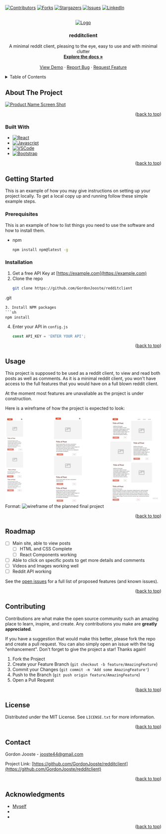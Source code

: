 <!-- PROJECT SHIELDS -->
<!--
*** I'm using markdown "reference style" links for readability.
*** Reference links are enclosed in brackets [ ] instead of parentheses ( ).
*** See the bottom of this document for the declaration of the reference variables
*** for contributors-url, forks-url, etc. This is an optional, concise syntax you may use.
*** https://www.markdownguide.org/basic-syntax/#reference-style-links
-->
[![Contributors][contributors-shield]][contributors-url]
[![Forks][forks-shield]][forks-url]
[![Stargazers][stars-shield]][stars-url]
[![Issues][issues-shield]][issues-url]
[![LinkedIn][linkedin-shield]][linkedin-url]


<!-- PROJECT LOGO -->
<br />
<div align="center">
  <a href="https://github.com/GordonJooste/redditclient
">
    <img src="images/logo.png" alt="Logo" width="80" height="80">
  </a>

<h3 align="center">redditclient</h3>

  <p align="center">
    A minimal reddit client, pleasing to the eye, easy to use and with minimal clutter
    <br />
    <a href="https://github.com/GordonJooste/redditclient
  "><strong>Explore the docs »</strong></a>
    <br />
    <br />
    <a href="https://github.com/GordonJooste/redditclient
  ">View Demo</a>
    ·
    <a href="https://github.com/GordonJooste/redditclient
  /issues">Report Bug</a>
    ·
    <a href="https://github.com/GordonJooste/redditclient
  /issues">Request Feature</a>
  </p>
</div>



<!-- TABLE OF CONTENTS -->
<details>
  <summary>Table of Contents</summary>
  <ol>
    <li>
      <a href="#about-the-project">About The Project</a>
      <ul>
        <li><a href="#built-with">Built With</a></li>
      </ul>
    </li>
    <li>
      <a href="#getting-started">Getting Started</a>
      <ul>
        <li><a href="#prerequisites">Prerequisites</a></li>
        <li><a href="#installation">Installation</a></li>
      </ul>
    </li>
    <li><a href="#usage">Usage</a></li>
    <li><a href="#roadmap">Roadmap</a></li>
    <li><a href="#contributing">Contributing</a></li>
    <li><a href="#license">License</a></li>
    <li><a href="#contact">Contact</a></li>
    <li><a href="#acknowledgments">Acknowledgments</a></li>
  </ol>
</details>



<!-- ABOUT THE PROJECT -->
## About The Project

[![Product Name Screen Shot][product-screenshot]](https://example.com)

<p align="right">(<a href="#readme-top">back to top</a>)</p>



### Built With

* [![React][React.js]][React-url]
* [![Javascript][JS]][JS-url]
* [![VSCode][VSCode]][VSCode-url]
* [![Bootstrap][Bootstrap.com]][Bootstrap-url]

<p align="right">(<a href="#readme-top">back to top</a>)</p>



<!-- GETTING STARTED -->
## Getting Started

This is an example of how you may give instructions on setting up your project locally.
To get a local copy up and running follow these simple example steps.

### Prerequisites

This is an example of how to list things you need to use the software and how to install them.
* npm
  ```sh
  npm install npm@latest -g
  ```

### Installation

1. Get a free API Key at [https://example.com](https://example.com)
2. Clone the repo
   ```sh
   git clone https://github.com/GordonJooste/redditclient
  .git
   ```
3. Install NPM packages
   ```sh
   npm install
   ```
4. Enter your API in `config.js`
   ```js
   const API_KEY = 'ENTER YOUR API';
   ```

<p align="right">(<a href="#readme-top">back to top</a>)</p>



<!-- USAGE EXAMPLES -->
## Usage

This project is supposed to be used as a reddit client, to view and read both posts as well as comments. As it is a minimal reddit client, you won't have access to the full features that you would have 
on a full blown reddit client.

At the moment most features are unavaliable as the project is under construction. 

Here is a wireframe of how the project is expected to look:
![Wireframe](https://raw.githubusercontent.com/GordonJooste/redditclient/main/My%20First%20Board.jpg) Format: ![wireframe of the planned final project](url) 


<p align="right">(<a href="#readme-top">back to top</a>)</p>



<!-- ROADMAP -->
## Roadmap

- [ ] Main site, able to view posts
    - [ ] HTML and CSS Complete
    - [ ] React Components working
- [ ] Able to click on specific posts to get more details and comments
- [ ] Videos and Images working well
- [ ] Reddit API working

See the [open issues](https://github.com/GordonJooste/redditclient/issues) for a full list of proposed features (and known issues).

<p align="right">(<a href="#readme-top">back to top</a>)</p>



<!-- CONTRIBUTING -->
## Contributing

Contributions are what make the open source community such an amazing place to learn, inspire, and create. Any contributions you make are **greatly appreciated**.

If you have a suggestion that would make this better, please fork the repo and create a pull request. You can also simply open an issue with the tag "enhancement".
Don't forget to give the project a star! Thanks again!

1. Fork the Project
2. Create your Feature Branch (`git checkout -b feature/AmazingFeature`)
3. Commit your Changes (`git commit -m 'Add some AmazingFeature'`)
4. Push to the Branch (`git push origin feature/AmazingFeature`)
5. Open a Pull Request

<p align="right">(<a href="#readme-top">back to top</a>)</p>



<!-- LICENSE -->
## License

Distributed under the MIT License. See `LICENSE.txt` for more information.

<p align="right">(<a href="#readme-top">back to top</a>)</p>



<!-- CONTACT -->
## Contact

Gordon Jooste - jooste44@gmail.com

Project Link: [https://github.com/GordonJooste/redditclient](https://github.com/GordonJooste/redditclient)

<p align="right">(<a href="#readme-top">back to top</a>)</p>



<!-- ACKNOWLEDGMENTS -->
## Acknowledgments

* [Myself]()
* []()
* []()

<p align="right">(<a href="#readme-top">back to top</a>)</p>



<!-- MARKDOWN LINKS & IMAGES -->
<!-- https://www.markdownguide.org/basic-syntax/#reference-style-links -->
[contributors-shield]: https://img.shields.io/github/contributors/GordonJooste/redditclient.svg?style=for-the-badge
[contributors-url]: https://github.com/GordonJooste/redditclient/graphs/contributors
[forks-shield]: https://img.shields.io/github/forks/GordonJooste/redditclient.svg?style=for-the-badge
[forks-url]: https://github.com/GordonJooste/redditclient/network/members
[stars-shield]: https://img.shields.io/github/stars/GordonJooste/redditclient.svg?style=for-the-badge
[stars-url]: https://github.com/GordonJooste/redditclient/stargazers
[issues-shield]: https://img.shields.io/github/issues/GordonJooste/redditclient.svg?style=for-the-badge
[issues-url]: https://github.com/GordonJooste/redditclient/issues
[license-shield]: https://img.shields.io/github/license/GordonJooste/redditclient.svg?style=for-the-badge
[license-url]: https://github.com/GordonJooste/redditclient/blob/master/LICENSE.txt
[linkedin-shield]: https://img.shields.io/badge/-LinkedIn-black.svg?style=for-the-badge&logo=linkedin&colorB=555
[linkedin-url]: https://linkedin.com/in/gordon-jooste-98aa45159
[product-screenshot]: images/screenshot.png
[Next.js]: https://img.shields.io/badge/next.js-000000?style=for-the-badge&logo=nextdotjs&logoColor=white
[Next-url]: https://nextjs.org/
[React.js]: https://img.shields.io/badge/React-20232A?style=for-the-badge&logo=react&logoColor=61DAFB
[React-url]: https://reactjs.org/
[JS]: https://mpng.subpng.com/20190627/ttx/kisspng-javascript-computer-icons-scalable-vector-graphics-list-of-javascript-enhancements-fandom-developers-5d145895b06253.7824611015616144857225.jpg
[JS-url]: https://www.javascript.com/
[Angular.io]: https://img.shields.io/badge/Angular-DD0031?style=for-the-badge&logo=angular&logoColor=white
[Angular-url]: https://angular.io/
[Svelte.dev]: https://img.shields.io/badge/Svelte-4A4A55?style=for-the-badge&logo=svelte&logoColor=FF3E00
[Svelte-url]: https://svelte.dev/
[Laravel.com]: https://img.shields.io/badge/Laravel-FF2D20?style=for-the-badge&logo=laravel&logoColor=white
[Laravel-url]: https://laravel.com
[Bootstrap.com]: https://img.shields.io/badge/Bootstrap-563D7C?style=for-the-badge&logo=bootstrap&logoColor=white
[Bootstrap-url]: https://getbootstrap.com
[VSCode]: https://w7.pngwing.com/pngs/362/1/png-transparent-microsoft-visual-studio-code-alt-macos-bigsur-icon.png
[VSCode-url]: https://code.visualstudio.com/